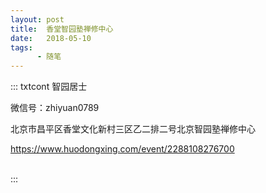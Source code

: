 ```yaml
---
layout: post
title:  香堂智园塾禅修中心
date:   2018-05-10
tags:
      - 随笔
---
```

::: txtcont
智园居士

微信号：zhiyuan0789

北京巿昌平区香堂文化新村三区乙二排二号北京智园塾禅修中心

https://www.huodongxing.com/event/2288108276700

\
:::
